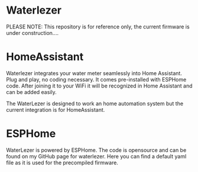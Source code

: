 # Waterlezer

PLEASE NOTE: This repository is for reference only, the current firmware is under construction....

# HomeAssistant
Waterlezer integrates your water meter seamlessly into Home Assistant. Plug and play, no coding necessary. It comes pre-installed with ESPHome code. After joining it to your WiFi it will be recognized in Home Assistant and can be added easily.

The WaterLezer is designed to work an home automation system but the current integration is for HomeAssistant.

# ESPHome
WaterLezer is powered by ESPHome. The code is opensource and can be found on my GitHub page for waterlezer. Here you can find a default yaml file as it is used for the precompiled firmware.
 
